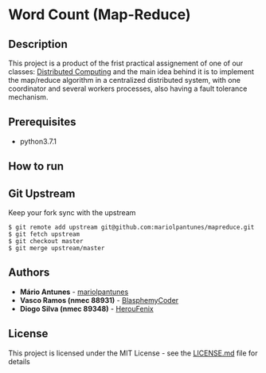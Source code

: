 # Word Count (Map-Reduce)

## Description

This project is a product of the frist practical assignement of one of our classes: [Distributed Computing](https://www.ua.pt/en/uc/12273) and the main idea behind it is to implement the map/reduce algorithm in a centralized distributed system, with one coordinator and several workers processes, also having a fault tolerance mechanism.

## Prerequisites
* python3.7.1

## How to run

## Git Upstream

Keep your fork sync with the upstream

```console
$ git remote add upstream git@github.com:mariolpantunes/mapreduce.git
$ git fetch upstream
$ git checkout master
$ git merge upstream/master
```

## Authors

* **Mário Antunes** - [mariolpantunes](https://github.com/mariolpantunes)
* **Vasco Ramos (nmec  88931)** - [BlasphemyCoder](https://github.com/BlasphemyCoder)
* **Diogo Silva (nmec 89348)** - [HerouFenix](https://github.com/HerouFenix)

## License

This project is licensed under the MIT License - see the [LICENSE.md](LICENSE.md) file for details
